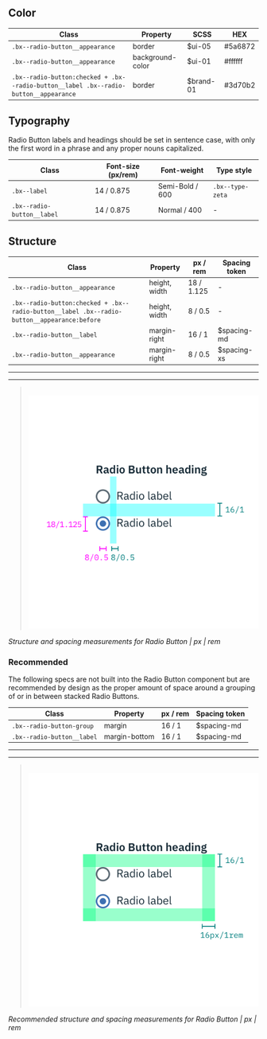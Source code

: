 ## Color

| Class                                                                               | Property         | SCSS       | HEX       |
|-------------------------------------------------------------------------------------|------------------|------------|-----------|
| `.bx--radio-button__appearance`                                                     | border           |  $ui-05    | #5a6872   |
| `.bx--radio-button__appearance`                                                     | background-color |  $ui-01    | #ffffff   |
| `.bx--radio-button:checked + .bx--radio-button__label .bx--radio-button__appearance`| border           |  $brand-01 | #3d70b2   |

## Typography

Radio Button labels and headings should be set in sentence case, with only the first word in a phrase and any proper nouns capitalized.

| Class                     | Font-size (px/rem)| Font-weight    | Type style       |
|---------------------------|-------------------|----------------|------------------|
|`.bx--label`               | 14 / 0.875        | Semi-Bold / 600| `.bx--type-zeta` |  
|`.bx--radio-button__label` | 14 / 0.875        | Normal / 400   | -                |

## Structure

| Class                                                                                     | Property         | px / rem   | Spacing token |
|-------------------------------------------------------------------------------------------|------------------|------------|---------------|
|`.bx--radio-button__appearance`                                                            | height, width    | 18 / 1.125 | - |
|`.bx--radio-button:checked + .bx--radio-button__label .bx--radio-button__appearance:before`| height, width    | 8  / 0.5   | - |
|`.bx--radio-button__label`                                                                 | margin-right     | 16 / 1     | $spacing-md   |
|`.bx--radio-button__appearance`                                                            | margin-right     | 8  / 0.5   | $spacing-xs   |

---
***
> 
![Structure and spacing measurements for a radio button](images/radio-button-style-1.png)

_Structure and spacing measurements for Radio Button | px | rem_

### Recommended

The following specs are not built into the Radio Button component but are recommended by design as the proper amount of space around a grouping of or in between stacked Radio Buttons.

| Class                            | Property      | px / rem | Spacing token |
|----------------------------------|---------------|----------|---------------|
| `.bx--radio-button-group`        | margin        | 16 / 1   | $spacing-md   |
| `.bx--radio-button__label`       | margin-bottom | 16 / 1   | $spacing-md   |

---
***
> 
![Structure and spacing measurements for a radio button](images/radio-button-style-2.png)

_Recommended structure and spacing measurements for Radio Button | px | rem_
